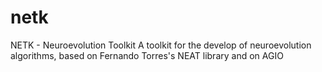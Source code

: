 # netk
NETK - Neuroevolution Toolkit
A toolkit for the develop of neuroevolution algorithms, based on Fernando Torres's NEAT library and on AGIO
